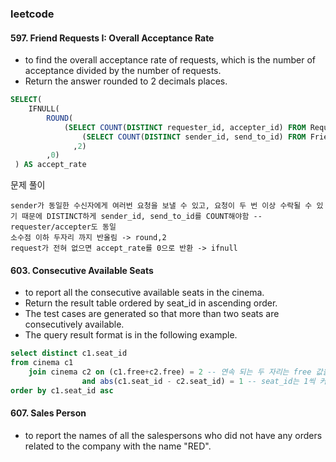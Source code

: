 ### leetcode
#### 597. Friend Requests I: Overall Acceptance Rate
*  to find the overall acceptance rate of requests, which is the number of acceptance divided by the number of requests. 
*  Return the answer rounded to 2 decimals places.
```sql
SELECT(
	IFNULL(
    	ROUND(
        	(SELECT COUNT(DISTINCT requester_id, accepter_id) FROM RequestAccepted)/
                (SELECT COUNT(DISTINCT sender_id, send_to_id) FROM FriendRequest)
              ,2)
        ,0)
 ) AS accept_rate
```
문제 풀이
```
sender가 동일한 수신자에게 여러번 요청을 보낼 수 있고, 요청이 두 번 이상 수락될 수 있기 때문에 DISTINCT하게 sender_id, send_to_id를 COUNT해야함 -- requester/accepter도 동일
소수점 이하 두자리 까지 반올림 -> round,2 
request가 전혀 없으면 accept_rate를 0으로 반환 -> ifnull 
```

#### 603. Consecutive Available Seats
* to report all the consecutive available seats in the cinema.
* Return the result table ordered by seat_id in ascending order.
* The test cases are generated so that more than two seats are consecutively available.
* The query result format is in the following example.
```sql
select distinct c1.seat_id
from cinema c1
    join cinema c2 on (c1.free+c2.free) = 2 -- 연속 되는 두 자리는 free 값을 더했을 때 2가 나옴
                and abs(c1.seat_id - c2.seat_id) = 1 -- seat_id는 1씩 커져야 함 
order by c1.seat_id asc
```

#### 607. Sales Person
* to report the names of all the salespersons who did not have any orders related to the company with the name "RED".
```sql

```
